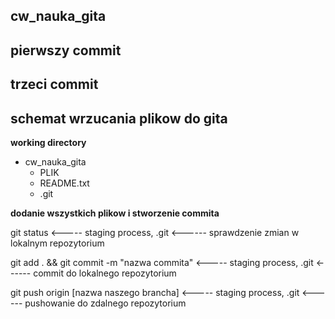 ## cw_nauka_gita
## pierwszy commit
## trzeci commit

## schemat wrzucania plikow do gita

**working directory**
- cw_nauka_gita
  - PLIK
  -  README.txt
  -  .git

**dodanie wszystkich plikow i stworzenie commita**

git status                                        <----- staging process, .git <------ sprawdzenie zmian w lokalnym repozytorium

git add . && git commit -m "nazwa commita"        <----- staging process, .git <------ commit do lokalnego repozytorium

git push origin [nazwa naszego brancha]           <----- staging process, .git <------ pushowanie do zdalnego repozytorium
